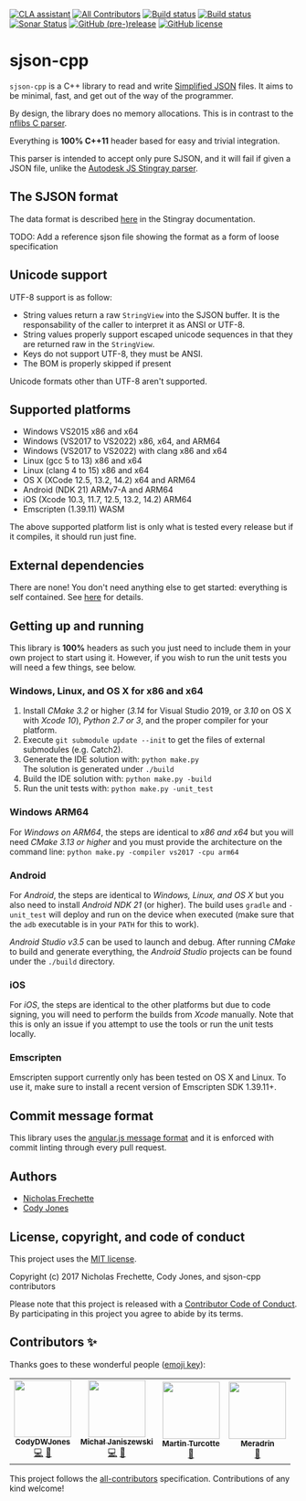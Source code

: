 [![CLA assistant](https://cla-assistant.io/readme/badge/nfrechette/sjson-cpp)](https://cla-assistant.io/nfrechette/sjson-cpp)
[![All Contributors](https://img.shields.io/github/all-contributors/nfrechette/sjson-cpp)](#contributors-)
[![Build status](https://ci.appveyor.com/api/projects/status/oynd3x3d9umjaruf/branch/develop?svg=true)](https://ci.appveyor.com/project/nfrechette/sjson-cpp)
[![Build status](https://github.com/nfrechette/sjson-cpp/workflows/build/badge.svg)](https://github.com/nfrechette/sjson-cpp/actions)
[![Sonar Status](https://sonarcloud.io/api/project_badges/measure?project=nfrechette_sjson-cpp&metric=alert_status)](https://sonarcloud.io/dashboard?id=nfrechette_sjson-cpp)
[![GitHub (pre-)release](https://img.shields.io/github/release/nfrechette/sjson-cpp/all.svg)](https://github.com/nfrechette/sjson-cpp/releases)
[![GitHub license](https://img.shields.io/badge/license-MIT-blue.svg)](https://raw.githubusercontent.com/nfrechette/sjson-cpp/master/LICENSE)

# sjson-cpp

`sjson-cpp` is a C++ library to read and write [Simplified JSON](http://help.autodesk.com/view/Stingray/ENU/?guid=__stingray_help_managing_content_sjson_html) files.
It aims to be minimal, fast, and get out of the way of the programmer.

By design, the library does no memory allocations. This is in contrast to the [nflibs C parser](https://github.com/niklasfrykholm/nflibs).

Everything is **100% C++11** header based for easy and trivial integration.

This parser is intended to accept only pure SJSON, and it will fail if given a JSON file, unlike the [Autodesk JS Stingray parser](https://github.com/Autodesk/sjson).

## The SJSON format

The data format is described [here](http://help.autodesk.com/view/Stingray/ENU/?guid=__stingray_help_managing_content_sjson_html) in the Stingray documentation.

TODO: Add a reference sjson file showing the format as a form of loose specification

## Unicode support

UTF-8 support is as follow:

*  String values return a raw `StringView` into the SJSON buffer. It is the responsability of the caller to interpret it as ANSI or UTF-8.
*  String values properly support escaped unicode sequences in that they are returned raw in the `StringView`.
*  Keys do not support UTF-8, they must be ANSI.
*  The BOM is properly skipped if present

Unicode formats other than UTF-8 aren't supported.

## Supported platforms

*  Windows VS2015 x86 and x64
*  Windows (VS2017 to VS2022) x86, x64, and ARM64
*  Windows (VS2017 to VS2022) with clang x86 and x64
*  Linux (gcc 5 to 13) x86 and x64
*  Linux (clang 4 to 15) x86 and x64
*  OS X (XCode 12.5, 13.2, 14.2) x64 and ARM64
*  Android (NDK 21) ARMv7-A and ARM64
*  iOS (Xcode 10.3, 11.7, 12.5, 13.2, 14.2) ARM64
*  Emscripten (1.39.11) WASM

The above supported platform list is only what is tested every release but if it compiles, it should run just fine.

## External dependencies

There are none! You don't need anything else to get started: everything is self contained.
See [here](./external) for details.

## Getting up and running

This library is **100%** headers as such you just need to include them in your own project to start using it. However, if you wish to run the unit tests you will need a few things, see below.

### Windows, Linux, and OS X for x86 and x64

1. Install *CMake 3.2* or higher (*3.14* for Visual Studio 2019, or *3.10* on OS X with *Xcode 10*), *Python 2.7 or 3*, and the proper compiler for your platform.
2. Execute `git submodule update --init` to get the files of external submodules (e.g. Catch2).
3. Generate the IDE solution with: `python make.py`  
   The solution is generated under `./build`
4. Build the IDE solution with: `python make.py -build`
5. Run the unit tests with: `python make.py -unit_test`

### Windows ARM64

For *Windows on ARM64*, the steps are identical to *x86 and x64* but you will need *CMake 3.13 or higher* and you must provide the architecture on the command line: `python make.py -compiler vs2017 -cpu arm64`

### Android

For *Android*, the steps are identical to *Windows, Linux, and OS X* but you also need to install *Android NDK 21* (or higher). The build uses `gradle` and `-unit_test` will deploy and run on the device when executed (make sure that the `adb` executable is in your `PATH` for this to work).

*Android Studio v3.5* can be used to launch and debug. After running *CMake* to build and generate everything, the *Android Studio* projects can be found under the `./build` directory.

### iOS

For *iOS*, the steps are identical to the other platforms but due to code signing, you will need to perform the builds from *Xcode* manually. Note that this is only an issue if you attempt to use the tools or run the unit tests locally.

### Emscripten

Emscripten support currently only has been tested on OS X and Linux. To use it, make sure to install a recent version of Emscripten SDK 1.39.11+.

## Commit message format

This library uses the [angular.js message format](https://github.com/angular/angular.js/blob/master/DEVELOPERS.md#commits) and it is enforced with commit linting through every pull request.

## Authors

*  [Nicholas Frechette](https://github.com/nfrechette)
*  [Cody Jones](https://github.com/CodyDWJones)

## License, copyright, and code of conduct

This project uses the [MIT license](LICENSE).

Copyright (c) 2017 Nicholas Frechette, Cody Jones, and sjson-cpp contributors

Please note that this project is released with a [Contributor Code of Conduct](CODE_OF_CONDUCT.md). By participating in this project you agree to abide by its terms.

## Contributors ✨

Thanks goes to these wonderful people ([emoji key](https://allcontributors.org/docs/en/emoji-key)):

<!-- ALL-CONTRIBUTORS-LIST:START - Do not remove or modify this section -->
<!-- prettier-ignore-start -->
<!-- markdownlint-disable -->
<table>
  <tr>
    <td align="center"><a href="https://github.com/CodyDWJones"><img src="https://avatars.githubusercontent.com/u/28773740?v=4?s=100" width="100px;" alt=""/><br /><sub><b>CodyDWJones</b></sub></a><br /><a href="https://github.com/nfrechette/sjson-cpp/commits?author=CodyDWJones" title="Code">💻</a> <a href="#maintenance-CodyDWJones" title="Maintenance">🚧</a></td>
    <td align="center"><a href="https://github.com/janisozaur"><img src="https://avatars.githubusercontent.com/u/550290?v=4?s=100" width="100px;" alt=""/><br /><sub><b>Michał Janiszewski</b></sub></a><br /><a href="https://github.com/nfrechette/sjson-cpp/commits?author=janisozaur" title="Code">💻</a> <a href="#maintenance-janisozaur" title="Maintenance">🚧</a></td>
    <td align="center"><a href="https://github.com/tirpidz"><img src="https://avatars.githubusercontent.com/u/9991876?v=4?s=100" width="100px;" alt=""/><br /><sub><b>Martin Turcotte</b></sub></a><br /><a href="#maintenance-tirpidz" title="Maintenance">🚧</a></td>
    <td align="center"><a href="https://github.com/Meradrin"><img src="https://avatars.githubusercontent.com/u/7066278?v=4?s=100" width="100px;" alt=""/><br /><sub><b>Meradrin</b></sub></a><br /><a href="https://github.com/nfrechette/sjson-cpp/issues?q=author%3AMeradrin" title="Bug reports">🐛</a></td>
  </tr>
</table>

<!-- markdownlint-restore -->
<!-- prettier-ignore-end -->

<!-- ALL-CONTRIBUTORS-LIST:END -->

This project follows the [all-contributors](https://github.com/all-contributors/all-contributors) specification. Contributions of any kind welcome!
